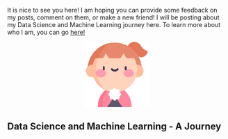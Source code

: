 It is nice to see you here! I am hoping you can provide some feedback on my posts, comment on them, or make a new friend! I will be posting about my Data Science and Machine Learning journey here. To learn more about who I am, you can go [here!](https://www.linkedin.com/in/minnielahoti/) 
<p align="center">
  <img src="images/girl_150.png">
</p>

## Data Science and Machine Learning - A Journey
